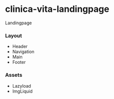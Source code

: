 # clinica-vita-landingpage
Landingpage

### Layout
- Header
- Navigation
- Main
- Footer

### Assets
- Lazyload
- ImgLiquid

